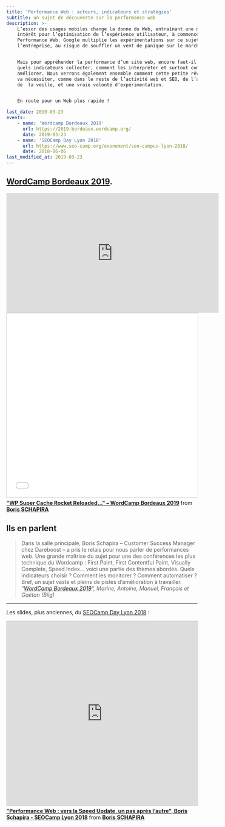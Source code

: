 ```yaml
---
title: 'Performance Web : acteurs, indicateurs et stratégies'
subtitle: un sujet de découverte sur la performance web
description: >-
    L’essor des usages mobiles change la donne du Web, entraînant une nouvel
    intérêt pour l’optimisation de l’expérience utilisateur, à commencer par la
    Performance Web. Google multiplie les expérimentations sur ce sujet-clé pour
    l’entreprise, au risque de souffler un vent de panique sur le marché.


    Mais pour appréhender la performance d’un site web, encore faut-il savoir
    quels indicateurs collecter, comment les interpréter et surtout comment les
    améliorer. Nous verrons également ensemble comment cette petite révolution
    va nécessiter, comme dans le reste de l’activité web et SEO, de l’agilité,
    de  la veille, et une vraie volonté d’expérimentation.


    En route pour un Web plus rapide !

last_date: 2019-03-23
events:
    - name: 'Wordcamp Bordeaux 2019'
      url: https://2019.bordeaux.wordcamp.org/
      date: 2019-03-23
    - name: 'SEOCamp Day Lyon 2018'
      url: https://www.seo-camp.org/evenement/seo-campus-lyon-2018/
      date: 2018-06-06
last_modified_at: 2019-03-23
---
```


## [WordCamp Bordeaux 2019](https://2019.bordeaux.wordcamp.org/session/wp-super-cache-rocket-reloaded-ou-comment-suivre-et-ameliorer-la-performance-web-de-son-site-wordpress-sans-sarracher-les-cheveux/).

<div class="videoWrapper">
  <iframe title="Player for Boris Schapira: WP Super Cache Rocket Reloaded" loading="lazy" width="560" height="315" src="https://videopress.com/embed/a82odk3e" frameborder="0" allowfullscreen></iframe>
  <script src="https://videopress.com/videopress-iframe.js"></script>
</div>

<div class="videoWrapper">
  <iframe loading="lazy" title="Slideshow" src="//www.slideshare.net/slideshow/embed_code/key/dU3lAFAz34HFaI" width="595" height="485" frameborder="0" marginwidth="0" marginheight="0" scrolling="no" style="border:1px solid #CCC; border-width:1px; margin-bottom:5px; max-width: 100%;" allowfullscreen></iframe><div style="margin-bottom:5px"> <strong> <a href="//www.slideshare.net/bschapira/wp-super-cache-rocket-reloaded-wordcamp-bordeaux-2019-137821377" title="&quot;WP Super Cache Rocket Reloaded…&quot; – WordCamp Bordeaux 2019" target="_blank">&quot;WP Super Cache Rocket Reloaded…&quot; – WordCamp Bordeaux 2019</a> </strong> from <strong><a href="https://www.slideshare.net/bschapira" target="_blank">Boris SCHAPIRA</a></strong></div>
</div>

## Ils en parlent

> Dans la salle principale, Boris Schapira – Customer Success Manager chez
> Dareboost – a pris le relais pour nous parler de performances web. Une grande
> maîtrise du sujet pour une des conférences les plus technique du Wordcamp :
> First Paint, First Contentful Paint, Visually Complete, Speed Index… voici une
> partie des thèmes abordés. Quels indicateurs choisir ? Comment les monitorer ?
> Comment automatiser ? Bref, un sujet vaste et pleins de pistes d’amélioration
> à travailler.
> <cite>"[WordCamp Bordeaux 2019](https://www.biig.fr/nous-sommes-inventifs/biigbox/wordcamp-bordeaux-2019)",
> Marine, Antoine, Manuel, François et Gaëtan (Biig)</cite>

---

Les slides, plus anciennes, du
[SEOCamp Day Lyon 2018](https://www.seo-camp.org/evenement/seo-campus-lyon-2018/)
:

<div class="videoWrapper">
  <iframe loading="lazy" title="Slideshow Performance Web" src="https://www.slideshare.net/slideshow/embed_code/key/uDzgZ1BUv9htEh" width="595" height="485" frameborder="0" marginwidth="0" marginheight="0" scrolling="no" style="border:1px solid #CCC; border-width:1px; margin-bottom:5px; max-width: 100%;" allowfullscreen> </iframe> <div style="margin-bottom:5px"> <strong> <a href="//www.slideshare.net/bschapira/performance-web-vers-la-speed-update-un-pas-aprs-lautre-boris-schapira-seocamp-lyon-2018" title="&quot;Performance Web : vers la Speed Update, un pas après l’autre&quot;, Boris Schapira - SEOCamp Lyon 2018" target="_blank">&quot;Performance Web : vers la Speed Update, un pas après l’autre&quot;, Boris Schapira - SEOCamp Lyon 2018</a> </strong> from <strong><a href="https://www.slideshare.net/bschapira" target="_blank">Boris SCHAPIRA</a></strong> </div>
</div>
